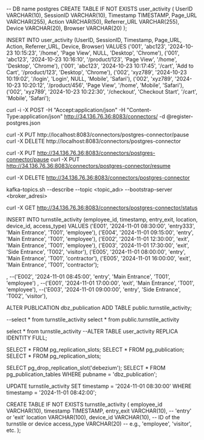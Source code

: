 -- DB name postgres
CREATE TABLE IF NOT EXISTS user_activity (
    UserID VARCHAR(10),
    SessionID VARCHAR(10),
    Timestamp TIMESTAMP,
    Page_URL VARCHAR(255),
    Action VARCHAR(50),
    Referrer_URL VARCHAR(255),
    Device VARCHAR(20),
    Browser VARCHAR(20)
);

INSERT INTO user_activity (UserID, SessionID, Timestamp, Page_URL, Action, Referrer_URL, Device, Browser) VALUES 
('001', 'abc123', '2024-10-23 10:15:23', '/home', 'Page View', NULL, 'Desktop', 'Chrome'),
('001', 'abc123', '2024-10-23 10:16:10', '/product/123', 'Page View', '/home', 'Desktop', 'Chrome'),
('001', 'abc123', '2024-10-23 10:17:45', '/cart', 'Add to Cart', '/product/123', 'Desktop', 'Chrome'),
('002', 'xyz789', '2024-10-23 10:19:02', '/login', 'Login', NULL, 'Mobile', 'Safari'),
('002', 'xyz789', '2024-10-23 10:20:12', '/product/456', 'Page View', '/home', 'Mobile', 'Safari'),
('002', 'xyz789', '2024-10-23 10:22:30', '/checkout', 'Checkout Start', '/cart', 'Mobile', 'Safari');



  curl -i -X POST -H "Accept:application/json" -H "Content-Type:application/json" http://34.136.76.36:8083/connectors/ -d @register-postgres.json

  curl -X PUT http://localhost:8083/connectors/postgres-connector/pause
  curl -X DELETE http://localhost:8083/connectors/postgres-connector  

  curl -X PUT http://34.136.76.36:8083/connectors/postgres-connector/pause
  curl -X PUT http://34.136.76.36:8083/connectors/postgres-connector/resume

  curl -X DELETE http://34.136.76.36:8083/connectors/postgres-connector

  kafka-topics.sh --describe --topic <topic_adı> --bootstrap-server <broker_adresi>

  curl -X GET http://34.136.76.36:8083/connectors/postgres-connector/status


INSERT INTO turnstile_activity (employee_id, timestamp, entry_exit, location, device_id, access_type) VALUES
('E001', '2024-11-01 08:30:00', 'entry333', 'Main Entrance', 'T001', 'employee'),
('E004', '2024-11-01 09:15:00', 'entry', 'Main Entrance', 'T001', 'employee'),
('E002', '2024-11-01 12:30:00', 'exit', 'Main Entrance', 'T001', 'employee'),
('E003', '2024-11-01 17:30:00', 'exit', 'Side Entrance', 'T002', 'visitor'),
('E005', '2024-11-01 08:00:00', 'entry', 'Main Entrance', 'T001', 'contractor'),
('E005', '2024-11-01 16:00:00', 'exit', 'Main Entrance', 'T001', 'contractor');


























,
--('E002', '2024-11-01 08:45:00', 'entry', 'Main Entrance', 'T001', 'employee') ,
--('E001', '2024-11-01 17:00:00', 'exit', 'Main Entrance', 'T001', 'employee'),
--('E003', '2024-11-01 09:00:00', 'entry', 'Side Entrance', 'T002', 'visitor'),



ALTER PUBLICATION dbz_publication ADD TABLE public.turnstile_activity;

--select * from  turnstile_activity
select * from public.turnstile_activity

select * from turnstile_activity
--ALTER TABLE user_activity REPLICA IDENTITY FULL;

SELECT * FROM pg_replication_slots;
SELECT * FROM pg_publication;
SELECT * FROM pg_replication_slots;


SELECT pg_drop_replication_slot('debezium');
SELECT * FROM pg_publication_tables WHERE pubname = 'dbz_publication';


UPDATE turnstile_activity
SET timestamp = '2024-11-01 08:30:00'
WHERE timestamp = '2024-11-01 08:42:00';







CREATE TABLE IF NOT EXISTS turnstile_activity (
    employee_id VARCHAR(10),
    timestamp TIMESTAMP,
    entry_exit VARCHAR(10),  -- 'entry' or 'exit'
    location VARCHAR(100),
    device_id VARCHAR(10),    -- ID of the turnstile or device
    access_type VARCHAR(20)    -- e.g., 'employee', 'visitor', etc.
);
